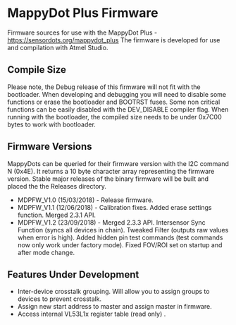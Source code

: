 # MappyDot Plus Firmware

Firmware sources for use with the MappyDot Plus - https://sensordots.org/mappydot_plus
The firmware is developed for use and compilation with Atmel Studio.

## Compile Size
Please note, the Debug release of this firmware will not fit with the bootloader. When developing and debugging you will need to disable some functions or erase the bootloader and BOOTRST fuses. 
Some non critical functions can be easily disabled with the DEV_DISABLE compiler flag.
When running with the bootloader, the compiled size needs to be under 0x7C00 bytes to work with bootloader.

## Firmware Versions
MappyDots can be queried for their firmware version with the I2C command N (0x4E). It returns a 10 byte character array representing the firmware version. Stable major releases of the binary firmware will be built and placed the the Releases directory.
   - MDPFW_V1.0 (15/03/2018) - Release firmware. 
   - MDPFW_V1.1 (12/06/2018) - Calibration fixes. Added erase settings function. Merged 2.3.1 API.
   - MDPFW_V1.2 (23/09/2018) - Merged 2.3.3 API. Intersensor Sync Function (syncs all devices in chain). Tweaked Filter (outputs raw values when error is high). Added hidden pin test commands (test commands now only work under factory mode). Fixed FOV/ROI set on startup and after mode change.
    
## Features Under Development
   - Inter-device crosstalk grouping. Will allow you to assign groups to devices to prevent crosstalk.
   - Assign new start address to master and assign master in firmware.
   - Access internal VL53L1x register table (read only)
   .

